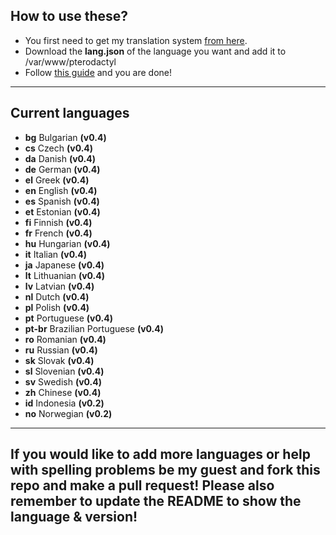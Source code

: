 ## How to use these?

* You first need to get my translation system [from here](https://github.com/yesBad/pterodactyl-custom-translations/tree/system).
* Download the **lang.json** of the language you want and add it to /var/www/pterodactyl
* Follow [this guide](https://pterodactyl.io/community/customization/panel.html) and you are done!

--------------------------

## Current languages

* **bg** Bulgarian __(v0.4)__
* **cs** Czech __(v0.4)__
* **da** Danish __(v0.4)__
* **de** German __(v0.4)__
* **el** Greek __(v0.4)__
* **en** English __(v0.4)__
* **es** Spanish __(v0.4)__
* **et** Estonian __(v0.4)__
* **fi** Finnish __(v0.4)__
* **fr** French __(v0.4)__
* **hu** Hungarian __(v0.4)__
* **it** Italian __(v0.4)__
* **ja** Japanese __(v0.4)__
* **lt** Lithuanian __(v0.4)__
* **lv** Latvian __(v0.4)__
* **nl** Dutch __(v0.4)__
* **pl** Polish __(v0.4)__
* **pt** Portuguese __(v0.4)__
* **pt-br** Brazilian Portuguese __(v0.4)__
* **ro** Romanian __(v0.4)__
* **ru** Russian __(v0.4)__
* **sk** Slovak __(v0.4)__
* **sl** Slovenian __(v0.4)__
* **sv** Swedish __(v0.4)__
* **zh** Chinese __(v0.4)__
* **id** Indonesia __(v0.2)__
* **no** Norwegian __(v0.2)__

--------------------------


## If you would like to add more languages or help with spelling problems be my guest and fork this repo and make a pull request! Please also remember to update the README to show the language & version!
